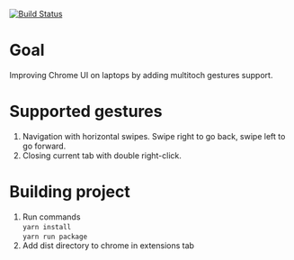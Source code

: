 [![Build Status](https://travis-ci.com/pawelmatyjasik/chrome-gestures.svg?branch=master)](https://travis-ci.com/pawelmatyjasik/chrome-gestures)

# Goal

Improving Chrome UI on laptops by adding multitoch gestures support.

# Supported gestures

1. Navigation with horizontal swipes. Swipe right to go back, swipe left to go forward.
2. Closing current tab with double right-click.

# Building project

1. Run commands  
`yarn install`  
`yarn run package`  
2. Add dist directory to chrome in extensions tab
